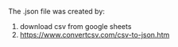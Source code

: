 
 The .json file was created by:
 1. download csv from google sheets
 2. https://www.convertcsv.com/csv-to-json.htm

 
